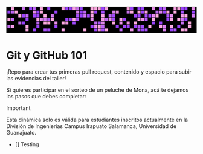 ![img](./assets/hover.png)
# Git y GitHub 101
¡Repo para crear tus primeras pull request, contenido y espacio para subir las evidencias del taller!

Si quieres participar en el sorteo de un peluche de Mona, acá te dejamos los pasos que debes completar:

> [!IMPORTANT]
> Esta dinámica solo es válida para estudiantes inscritos actualmente en la División de Ingenierías Campus Irapuato Salamanca, Universidad de Guanajuato.

- [] Testing
